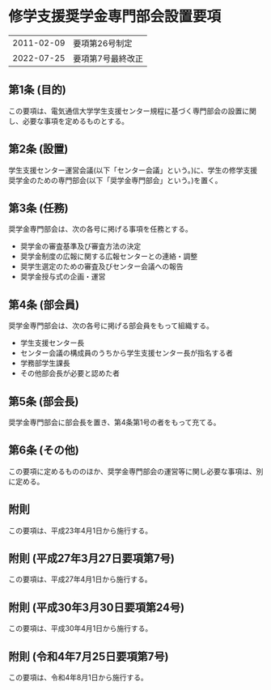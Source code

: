 # 修学支援奨学金専門部会設置要項

|||
|---|---|
|2011-02-09|要項第26号制定|
|2022-07-25|要項第7号最終改正|

## 第1条 (目的)
この要項は、電気通信大学学生支援センター規程に基づく専門部会の設置に関し、必要な事項を定めるものとする。

## 第2条 (設置)
学生支援センター運営会議(以下「センター会議」という。)に、学生の修学支援奨学金のための専門部会(以下「奨学金専門部会」という。)を置く。

## 第3条 (任務)
奨学金専門部会は、次の各号に掲げる事項を任務とする。
- 奨学金の審査基準及び審査方法の決定
- 奨学金制度の広報に関する広報センターとの連絡・調整
- 奨学生選定のための審査及びセンター会議への報告
- 奨学金授与式の企画・運営

## 第4条 (部会員)
奨学金専門部会は、次の各号に掲げる部会員をもって組織する。
- 学生支援センター長
- センター会議の構成員のうちから学生支援センター長が指名する者
- 学務部学生課長
- その他部会長が必要と認めた者

## 第5条 (部会長)
奨学金専門部会に部会長を置き、第4条第1号の者をもって充てる。

## 第6条 (その他)
この要項に定めるもののほか、奨学金専門部会の運営等に関し必要な事項は、別に定める。

## 附則
この要項は、平成23年4月1日から施行する。

## 附則 (平成27年3月27日要項第7号)
この要項は、平成27年4月1日から施行する。

## 附則 (平成30年3月30日要項第24号)
この要項は、平成30年4月1日から施行する。

## 附則 (令和4年7月25日要項第7号)
この要項は、令和4年8月1日から施行する。
